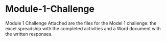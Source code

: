 # Module-1-Challenge
Module 1 Challenge
Attached are the files for the Model 1 challenge: the excel spreadship with the completed activities and a Word document with the written responses.
  
